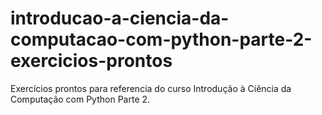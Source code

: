 # introducao-a-ciencia-da-computacao-com-python-parte-2-exercicios-prontos
 Exercícios prontos para referencia do curso Introdução à Ciência da Computação com Python Parte 2.
